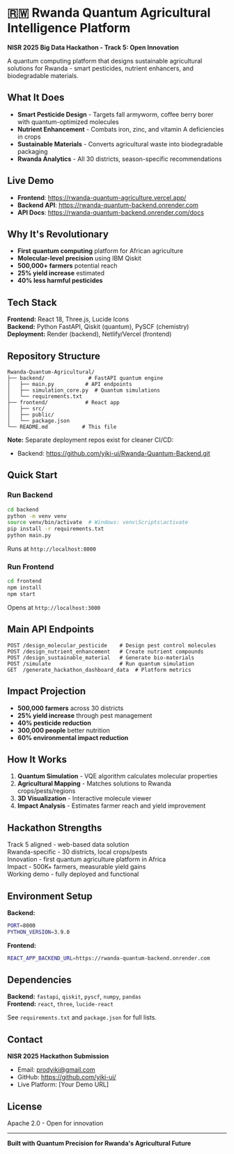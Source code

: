 # 🇷🇼 Rwanda Quantum Agricultural Intelligence Platform

**NISR 2025 Big Data Hackathon - Track 5: Open Innovation**

A quantum computing platform that designs sustainable agricultural solutions for Rwanda - smart pesticides, nutrient enhancers, and biodegradable materials.

## What It Does

- **Smart Pesticide Design** - Targets fall armyworm, coffee berry borer with quantum-optimized molecules
- **Nutrient Enhancement** - Combats iron, zinc, and vitamin A deficiencies in crops
- **Sustainable Materials** - Converts agricultural waste into biodegradable packaging
- **Rwanda Analytics** - All 30 districts, season-specific recommendations

## Live Demo

- **Frontend**: https://rwanda-quantum-agriculture.vercel.app/
- **Backend API**: https://rwanda-quantum-backend.onrender.com
- **API Docs**: https://rwanda-quantum-backend.onrender.com/docs

##  Why It's Revolutionary

- **First quantum computing** platform for African agriculture
- **Molecular-level precision** using IBM Qiskit
- **500,000+ farmers** potential reach
- **25% yield increase** estimated
- **40% less harmful pesticides**

## Tech Stack

**Frontend:** React 18, Three.js, Lucide Icons  
**Backend:** Python FastAPI, Qiskit (quantum), PySCF (chemistry)  
**Deployment:** Render (backend), Netlify/Vercel (frontend)

## Repository Structure

```
Rwanda-Quantum-Agricultural/
├── backend/              # FastAPI quantum engine
│   ├── main.py          # API endpoints
│   ├── simulation_core.py  # Quantum simulations
│   └── requirements.txt
├── frontend/            # React app
│   ├── src/
│   ├── public/
│   └── package.json
└── README.md           # This file
```

**Note:** Separate deployment repos exist for cleaner CI/CD:
- Backend: https://github.com/yiki-ui/Rwanda-Quantum-Backend.git

## Quick Start

### Run Backend
```bash
cd backend
python -m venv venv
source venv/bin/activate  # Windows: venv\Scripts\activate
pip install -r requirements.txt
python main.py
```
Runs at `http://localhost:8000`

### Run Frontend
```bash
cd frontend
npm install
npm start
```
Opens at `http://localhost:3000`

## Main API Endpoints

```http
POST /design_molecular_pesticide    # Design pest control molecules
POST /design_nutrient_enhancement   # Create nutrient compounds
POST /design_sustainable_material   # Generate bio-materials
POST /simulate                      # Run quantum simulation
GET  /generate_hackathon_dashboard_data  # Platform metrics
```

## Impact Projection

- **500,000 farmers** across 30 districts
- **25% yield increase** through pest management
- **40% pesticide reduction**
- **300,000 people** better nutrition
- **60% environmental impact reduction**

## How It Works

1. **Quantum Simulation** - VQE algorithm calculates molecular properties
2. **Agricultural Mapping** - Matches solutions to Rwanda crops/pests/regions
3. **3D Visualization** - Interactive molecule viewer
4. **Impact Analysis** - Estimates farmer reach and yield improvement

## Hackathon Strengths

Track 5 aligned - web-based data solution  
Rwanda-specific - 30 districts, local crops/pests  
Innovation - first quantum agriculture platform in Africa  
Impact - 500K+ farmers, measurable yield gains  
Working demo - fully deployed and functional  

## Environment Setup

**Backend:**
```bash
PORT=8000
PYTHON_VERSION=3.9.0
```

**Frontend:**
```bash
REACT_APP_BACKEND_URL=https://rwanda-quantum-backend.onrender.com
```

## Dependencies

**Backend:** `fastapi`, `qiskit`, `pyscf`, `numpy`, `pandas`  
**Frontend:** `react`, `three`, `lucide-react`

See `requirements.txt` and `package.json` for full lists.

## Contact

**NISR 2025 Hackathon Submission**

- Email: prodyiki@gmail.com
- GitHub: https://github.com/yiki-ui/
- Live Platform: [Your Demo URL]

## License

Apache 2.0 - Open for innovation

---

**Built with Quantum Precision for Rwanda's Agricultural Future**
